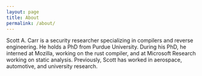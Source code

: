 ```yaml
---
layout: page
title: About
permalink: /about/
---
```


Scott A. Carr is a security researcher specializing in compilers and reverse engineering.  He holds a PhD from Purdue University.  During his PhD, he interned at Mozilla, working on the rust compiler, and at Microsoft Research working on static analysis.  Previously, Scott has worked in aerospace, automotive, and university research. 